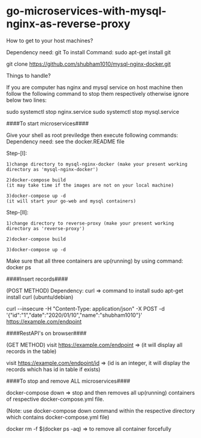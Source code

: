 # go-microservices-with-mysql-nginx-as-reverse-proxy

How to get to your host machines?

Dependency need: git
To install Command: sudo apt-get install git

git clone https://github.com/shubham1010/mysql-nginx-docker.git


Things to handle?

If you are computer has nginx and mysql service on host machine then follow the following command to stop them respectively otherwise ignore below two lines:

sudo systemctl stop nginx.service
sudo systemctl stop mysql.service

####To start microservices####

Give your shell as root previledge then execute following commands:
Dependency need: see the docker.README file

Step-[I]:
	
	1)change directory to mysql-nginx-docker (make your present working directory as 'mysql-nginx-docker')

	2)docker-compose build 
	(it may take time if the images are not on your local machine)

	3)docker-compose up -d 
	(it will start your go-web and mysql containers)

Step-[II]:

	1)change directory to reverse-proxy (make your present working directory as 'reverse-proxy')

	2)docker-compose build

	3)docker-compose up -d


Make sure that all three containers are up(running) by using command: docker ps

####Insert records####

(POST METHOD)
Dependency:
curl => command to install
sudo apt-get install curl (ubuntu/debian)

curl --insecure -H "Content-Type: application/json" -X POST -d '{"id":"1","date":"2020/01/10","name":"shubham1010"}' https://example.com/endpoint


####RestAPI's on browser####

(GET METHOD)
visit https://example.com/endpoint => (it will display all records in the table)

visit https://example.com/endpoint/id => (id is an integer, it will display the records which has id in table if exists)

####To stop and remove ALL microservices####

docker-compose down => stop and then removes all up(running) containers of respective docker-compose.yml file.

(Note: use docker-compose down command within the respective directory which contains docker-compose.yml file)

docker rm -f $(docker ps -aq) => to remove all container forcefully


